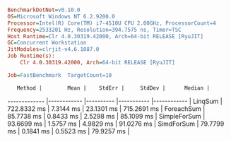 ``` ini

BenchmarkDotNet=v0.10.0
OS=Microsoft Windows NT 6.2.9200.0
Processor=Intel(R) Core(TM) i7-4510U CPU 2.00GHz, ProcessorCount=4
Frequency=2533201 Hz, Resolution=394.7575 ns, Timer=TSC
Host Runtime=Clr 4.0.30319.42000, Arch=64-bit RELEASE [RyuJIT]
GC=Concurrent Workstation
JitModules=clrjit-v4.6.1087.0
Job Runtime(s):
	Clr 4.0.30319.42000, Arch=64-bit RELEASE [RyuJIT]

Job=FastBenchmark  TargetCount=10  

```
       Method |        Mean |    StdErr |     StdDev |      Median |
------------- |------------ |---------- |----------- |------------ |
      LinqSum | 722.8332 ms | 7.3144 ms | 23.1301 ms | 715.2691 ms |
   ForeachSum |  85.7738 ms | 0.8433 ms |  2.5298 ms |  85.1099 ms |
 SimpleForSum |  93.6699 ms | 1.5757 ms |  4.9829 ms |  91.0276 ms |
   SimdForSum |  79.7799 ms | 0.1841 ms |  0.5523 ms |  79.9257 ms |

